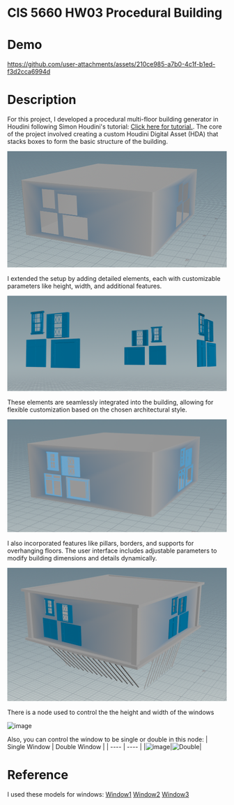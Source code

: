 # CIS 5660 HW03 Procedural Building

# Demo

https://github.com/user-attachments/assets/210ce985-a7b0-4c1f-b1ed-f3d2cca6994d

# Description

For this project, I developed a procedural multi-floor building generator in Houdini following Simon Houdini's tutorial: [Click here for tutorial.](https://www.youtube.com/watch?v=uIe97023sDk).
The core of the project involved creating a custom Houdini Digital Asset (HDA) that stacks boxes to form the basic structure of the building.

![image.png](image.png)

I extended the setup by adding detailed elements, each with customizable parameters like height, width, and additional features.

![image.png](image%201.png)

These elements are seamlessly integrated into the building, allowing for flexible customization based on the chosen architectural style.

![image.png](image%202.png)

I also incorporated features like pillars, borders, and supports for overhanging floors. The user interface includes adjustable parameters to modify building dimensions and details dynamically.

![image.png](image%203.png)

There is a node used to control the the height and width of the windows

![image](https://github.com/user-attachments/assets/046db32e-dca7-4c9d-b4f5-bd617876a702)

Also, you can control the window to be single or double in this node:
| Single Window | Double Window |
| ---- | ---- | 
|![image](https://github.com/user-attachments/assets/4565a571-4b7e-4906-ad9f-2419cebde230)|![Double](https://github.com/user-attachments/assets/086b6b66-1f74-46c3-ab1a-f942f542df4f)|

# Reference
I used these models for windows:
[Window1](https://sketchfab.com/3d-models/window-e826c513779149d7ab3bde944647573f)
[Window2](https://sketchfab.com/3d-models/residential-window-ae11104237314463a61251fd46ded4b4)
[Window3](https://sketchfab.com/3d-models/picture-window-5c7987af188c4b7087003fd76385fade)
